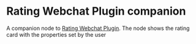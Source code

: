 # Rating Webchat Plugin companion

A companion node to [Rating Webchat Plugin](https://github.com/Cognigy/WebchatPlugins/tree/master/plugins/rating). The node shows the rating card with the properties set by the user